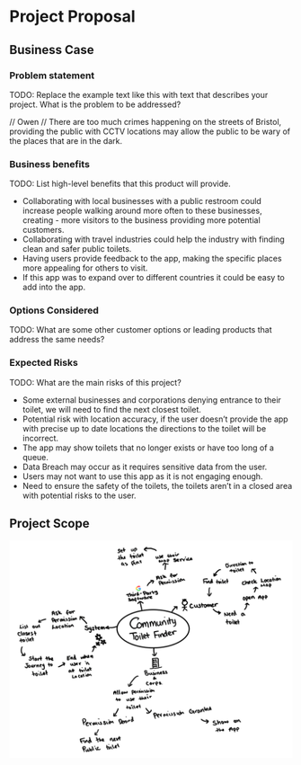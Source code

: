 # Project Proposal

## Business Case

### Problem statement
TODO: Replace the example text like this with text that describes your project. What is the problem to be addressed?

// Owen // There are too much crimes happening on the streets of Bristol, providing the public with CCTV locations may allow the public to be wary of the places that are in the dark.


### Business benefits
TODO: List high-level benefits that this product will provide.

- Collaborating with local businesses with a public restroom could increase people walking around more often to these businesses, creating - more visitors to the business providing more potential customers.
- Collaborating with travel industries could help the industry with finding clean and safer public toilets.
- Having users provide feedback to the app, making the specific places more appealing for others to visit.
- If this app was to expand over to different countries it could be easy to add into the app.

### Options Considered
TODO: What are some other customer options or leading products that address the same needs?

### Expected Risks
TODO: What are the main risks of this project?

-	Some external businesses and corporations denying entrance to their toilet, we will need to find the next closest toilet.
-	Potential risk with location accuracy, if the user doesn’t provide the app with precise up to date locations the directions to the toilet will be incorrect.
-	The app may show toilets that no longer exists or have too long of a queue.
-	Data Breach may occur as it requires sensitive data from the user.
-	Users may not want to use this app as it is not engaging enough.
-	Need to ensure the safety of the toilets, the toilets aren’t in a closed area with potential risks to the user.


 


## Project Scope

![Insert your Context Diagram Here](images/context.png)
